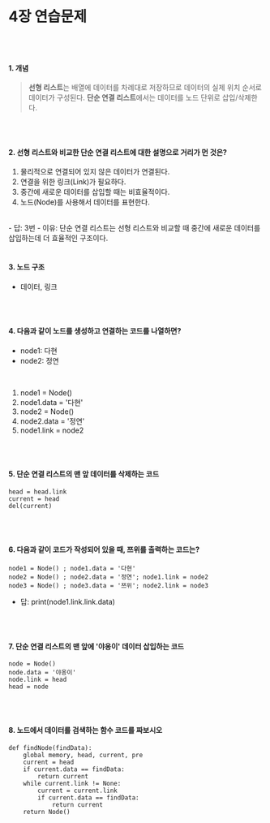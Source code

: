 # 4장 연습문제
</br>
</br>

#### 1. 개념
> **선형 리스트**는 배열에 데이터를 차례대로 저장하므로 데이터의 실제 위치 순서로 데이터가 구성된다. **단순 연결 리스트**에서는 데이터를 노드 단위로 삽입/삭제한다.
</br>
</br>

#### 2. 선형 리스트와 비교한 단순 연결 리스트에 대한 설명으로 거리가 먼 것은?
1) 물리적으로 연결되어 있지 않은 데이터가 연결된다.
2) 연결을 위한 링크(Link)가 필요하다.
3) 중간에 새로운 데이터를 삽입할 때는 비효율적이다.
4) 노드(Node)를 사용해서 데이터를 표현한다.
</br>
- 답: 3번
- 이유: 단순 연결 리스트는 선형 리스트와 비교할 때 중간에 새로운 데이터를 삽입하는데 더 효율적인 구조이다.
</br>
</br>

#### 3. 노드 구조
- 데이터, 링크
 
</br>
</br>

#### 4. 다음과 같이 노드를 생성하고 연결하는 코드를 나열하면?
- node1: 다현
- node2: 정연

</br>

1. node1 = Node()
2. node1.data = '다현'
3. node2 = Node()
4. node2.data = '정연'
5. node1.link = node2

</br>
</br>

#### 5. 단순 연결 리스트의 맨 앞 데이터를 삭제하는 코드

```
head = head.link
current = head
del(current)
```
 
</br>
</br>

#### 6. 다음과 같이 코드가 작성되어 있을 때, 쯔위를 출력하는 코드는?

```
node1 = Node() ; node1.data = '다현'
node2 = Node() ; node2.data = '정연'; node1.link = node2
node3 = Node() ; node3.data = '쯔위'; node2.link = node3
```

- 답: print(node1.link.link.data)
  
</br>
</br>

#### 7. 단순 연결 리스트의 맨 앞에 '야옹이' 데이터 삽입하는 코드

```
node = Node()
node.data = '야옹이'
node.link = head
head = node
```
</br>
</br>

#### 8. 노드에서 데이터를 검색하는 함수 코드를 짜보시오

```
def findNode(findData):
    global memory, head, current, pre
    current = head
    if current.data == findData:
        return current
    while current.link != None:
        current = current.link
        if current.data == findData:
            return current
    return Node()
```   